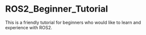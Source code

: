 # ROS2_Beginner_Tutorial
This is a friendly tutorial for beginners who would like to learn and experience with ROS2. 
